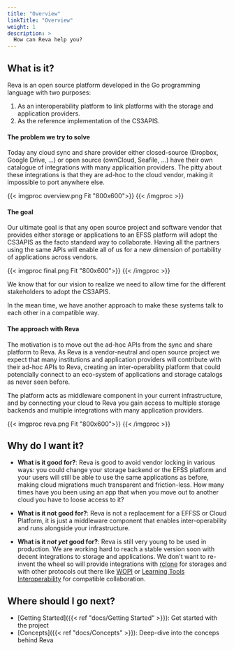 ```yaml
---
title: "Overview"
linkTitle: "Overview"
weight: 1
description: >
  How can Reva help you?
---
```


## What is it?

Reva is an open source platform developed in the Go programming language with two purposes:

1. As an interoperability platform to link platforms with the storage and application providers.
2. As the reference implementation of the CS3APIS. 

#### The problem  we try to solve

Today any cloud sync and share provider either closed-source (Dropbox, Google Drive, ...) or open source (ownCloud, Seafile, ...) have their own catalogue
of integrations with many applicaition providers. The pitty about these integrations is that they are ad-hoc to the cloud vendor, making it impossible to port 
anywhere else.

{{< imgproc overview.png Fit "800x600">}}
{{< /imgproc >}}

#### The goal

Our ultimate goal is that any open source project and software vendor that provides either storage or applications to an EFSS platform
will adopt the CS3APIS as the facto standard way to collaborate. Having all the partners using the same APIs will enable all of us for a new dimension 
of portability of applications across vendors. 

{{< imgproc final.png Fit "800x600">}}
{{< /imgproc >}}

We know that for our vision to realize we need to allow time for the different stakeholders to adopt the CS3APIS.

In the mean time, we have another approach to make these systems talk to each other in a compatible way.

#### The approach with Reva

The motivation is to move out the ad-hoc APIs from the sync and share platform to Reva. As Reva is a vendor-neutral and open source
project we expect that many institutions and application providers will contribute with their ad-hoc APIs to Reva, creating an inter-operability platform 
that could potencially connect to an eco-system of applications and storage catalogs as never seen before.

The platform acts as middleware component in your current infrastructure, and by connecting your cloud to Reva you gain access
to multiple storage backends and multiple integrations with many application providers.

{{< imgproc reva.png Fit "800x600">}}
{{< /imgproc >}}

## Why do I want it?

* **What is it good for?**: Reva is good to avoid vendor locking in various ways: you could change your storage backend or the EFSS platform and your users
will still be able to use the same applications as before, making cloud migrations much transparent and friction-less. How many times have you been using an app
that when you move out to another cloud you have to loose access to it?

* **What is it not good for?**: Reva is not a replacement for a EFFSS or Cloud Platform, it is just a middleware component that enables inter-operability
and runs alongside your infrastructure.

* **What is it *not yet* good for?**: Reva is still very young to be used in production. We are working hard to reach a stable version soon with decent integrations to storage
and applications. We don't want to re-invent the wheel so will provide integrations with [rclone](https://rclone.org/) for storages and with other protocols out there like 
[WOPI](https://wopi.readthedocs.io/en/latest/) or [Learning Tools Interoperability](https://www.imsglobal.org/activity/learning-tools-interoperability) for compatible collaboration.

## Where should I go next?

* [Getting Started]({{< ref "docs/Getting Started" >}}): Get started with the project
* [Concepts]({{< ref "docs/Concepts" >}}): Deep-dive into the conceps behind Reva 


